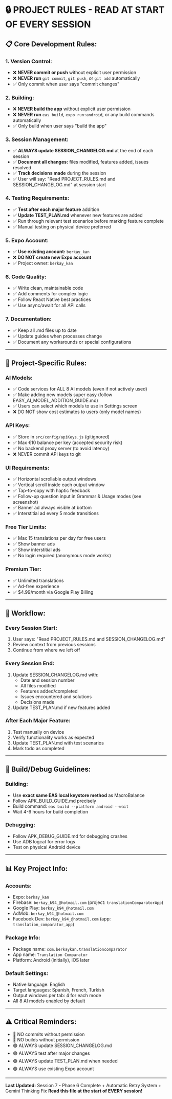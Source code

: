 # 🔒 PROJECT RULES - READ AT START OF EVERY SESSION

## 📋 **Core Development Rules:**

### 1. **Version Control:**
- ❌ **NEVER commit or push** without explicit user permission
- ❌ **NEVER run** `git commit`, `git push`, or `git add` automatically
- ✅ Only commit when user says "commit changes"

### 2. **Building:**
- ❌ **NEVER build the app** without explicit user permission
- ❌ **NEVER run** `eas build`, `expo run:android`, or any build commands automatically
- ✅ Only build when user says "build the app"

### 3. **Session Management:**
- ✅ **ALWAYS update SESSION_CHANGELOG.md** at the end of each session
- ✅ **Document all changes:** files modified, features added, issues resolved
- ✅ **Track decisions made** during the session
- ✅ User will say: "Read PROJECT_RULES.md and SESSION_CHANGELOG.md" at session start

### 4. **Testing Requirements:**
- ✅ **Test after each major feature** addition
- ✅ **Update TEST_PLAN.md** whenever new features are added
- ✅ Run through relevant test scenarios before marking feature complete
- ✅ Manual testing on physical device preferred

### 5. **Expo Account:**
- ✅ **Use existing account:** `berkay_kan`
- ❌ **DO NOT create new Expo account**
- ✅ Project owner: `berkay_kan`

### 6. **Code Quality:**
- ✅ Write clean, maintainable code
- ✅ Add comments for complex logic
- ✅ Follow React Native best practices
- ✅ Use async/await for all API calls

### 7. **Documentation:**
- ✅ Keep all .md files up to date
- ✅ Update guides when processes change
- ✅ Document any workarounds or special configurations

---

## 🎯 **Project-Specific Rules:**

### **AI Models:**
- ✅ Code services for ALL 8 AI models (even if not actively used)
- ✅ Make adding new models super easy (follow EASY_AI_MODEL_ADDITION_GUIDE.md)
- ✅ Users can select which models to use in Settings screen
- ❌ DO NOT show cost estimates to users (only model names)

### **API Keys:**
- ✅ Store in `src/config/apiKeys.js` (gitignored)
- ✅ Max €10 balance per key (accepted security risk)
- ✅ No backend proxy server (to avoid latency)
- ❌ NEVER commit API keys to git

### **UI Requirements:**
- ✅ Horizontal scrollable output windows
- ✅ Vertical scroll inside each output window
- ✅ Tap-to-copy with haptic feedback
- ✅ Follow-up question input in Grammar & Usage modes (see screenshot)
- ✅ Banner ad always visible at bottom
- ✅ Interstitial ad every 5 mode transitions

### **Free Tier Limits:**
- ✅ Max 15 translations per day for free users
- ✅ Show banner ads
- ✅ Show interstitial ads
- ✅ No login required (anonymous mode works)

### **Premium Tier:**
- ✅ Unlimited translations
- ✅ Ad-free experience
- ✅ $4.99/month via Google Play Billing

---

## 🔄 **Workflow:**

### **Every Session Start:**
1. User says: "Read PROJECT_RULES.md and SESSION_CHANGELOG.md"
2. Review context from previous sessions
3. Continue from where we left off

### **Every Session End:**
1. Update SESSION_CHANGELOG.md with:
   - Date and session number
   - All files modified
   - Features added/completed
   - Issues encountered and solutions
   - Decisions made
2. Update TEST_PLAN.md if new features added

### **After Each Major Feature:**
1. Test manually on device
2. Verify functionality works as expected
3. Update TEST_PLAN.md with test scenarios
4. Mark todo as completed

---

## 🚫 **Build/Debug Guidelines:**

### **Building:**
- Use **exact same EAS local keystore method** as MacroBalance
- Follow APK_BUILD_GUIDE.md precisely
- Build command: `eas build --platform android --wait`
- Wait 4-6 hours for build completion

### **Debugging:**
- Follow APK_DEBUG_GUIDE.md for debugging crashes
- Use ADB logcat for error logs
- Test on physical Android device

---

## 📊 **Key Project Info:**

### **Accounts:**
- Expo: `berkay_kan`
- Firebase: `berkay_k94_@hotmail.com` (project: `translationComparatorApp`)
- Google Play: `berkay_k94_@hotmail.com`
- AdMob: `berkay_k94_@hotmail.com`
- Facebook Dev: `berkay_k94_@hotmail.com` (app: `translation_comparator_app`)

### **Package Info:**
- Package name: `com.berkaykan.translationcomparator`
- App name: `Translation Comparator`
- Platform: Android (initially), iOS later

### **Default Settings:**
- Native language: English
- Target languages: Spanish, French, Turkish
- Output windows per tab: 4 for each mode
- All 8 AI models enabled by default

---

## ⚠️ **Critical Reminders:**

- 🔴 NO commits without permission
- 🔴 NO builds without permission
- 🟢 ALWAYS update SESSION_CHANGELOG.md
- 🟢 ALWAYS test after major changes
- 🟢 ALWAYS update TEST_PLAN.md when needed
- 🟢 ALWAYS use existing Expo account

---

**Last Updated:** Session 7 - Phase 6 Complete + Automatic Retry System + Gemini Thinking Fix
**Read this file at the start of EVERY session!**
